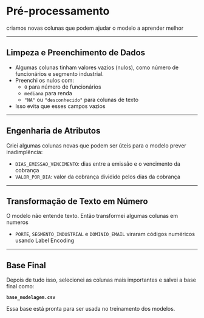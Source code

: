 # Pré-processamento

criamos novas colunas que podem ajudar o modelo a aprender melhor

---

## Limpeza e Preenchimento de Dados

- Algumas colunas tinham valores vazios (nulos), como número de funcionários e segmento industrial.
- Preenchi os nulos com:
  - `0` para número de funcionários
  - `mediana` para renda
  - `"NA"` ou `"desconhecido"` para colunas de texto
- Isso evita que esses campos vazios

---

## Engenharia de Atributos

Criei algumas colunas novas que podem ser úteis para o modelo prever inadimplência:

- `DIAS_EMISSAO_VENCIMENTO`: dias entre a emissão e o vencimento da cobrança
- `VALOR_POR_DIA`: valor da cobrança dividido pelos dias da cobrança

---

## Transformação de Texto em Número

O modelo não entende texto. Então transformei algumas colunas em numeros

- `PORTE`, `SEGMENTO_INDUSTRIAL` e `DOMINIO_EMAIL` viraram códigos numéricos usando Label Encoding

---

## Base Final

Depois de tudo isso, selecionei as colunas mais importantes e salvei a base final como:

**`base_modelagem.csv`**

Essa base está pronta para ser usada no treinamento dos modelos.
